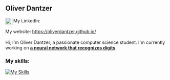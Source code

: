 ## Oliver Dantzer
My LinkedIn:
<a href="https://www.linkedin.com/in/oliverdantzer/">
  <img align="left" alt="Oliver's LinkedIN" width="22px" src="https://raw.githubusercontent.com/peterthehan/peterthehan/master/assets/linkedin.svg" />
</a><br><br>
My website: https://oliverdantzer.github.io/<br><br>
Hi, I'm Oliver Dantzer, a passionate computer science student. I'm currently working on <td><a href="https://github.com/oliverdantzer/digit-recognition-neural-network"><b>a neural network that recognizes digits</b></a></td>.<br>

### My skills:
[![My Skills](https://skillicons.dev/icons?i=python,c,cpp,java,matlab,js,html,css,bash,git,docker,linux)](https://skillicons.dev)
